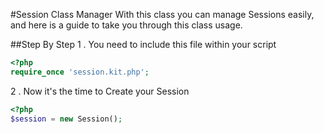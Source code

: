 #Session Class Manager
With this class you can manage Sessions easily, and here is a guide to take you through this class usage.

##Step By Step
1 . You need to include this file within your script
```php
<?php
require_once 'session.kit.php';
```
2 . Now it's the time to Create your Session
```php
<?php 
$session = new Session();
```

